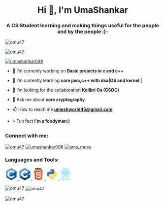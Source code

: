 <h1 align="center">Hi 👋, I'm UmaShankar</h1>
<h3 align="center">A CS Student learning and making things useful for the people and by the people :)-</h3>

<p align="left"> <img src="https://komarev.com/ghpvc/?username=omu47&label=Profile%20views&color=0e75b6&style=flat" alt="omu47" /> </p>

<p align="left"> <a href="https://github.com/ryo-ma/github-profile-trophy"><img src="https://github-profile-trophy.vercel.app/?username=omu47" alt="omu47" /></a> </p>

<p align="left"> <a href="https://twitter.com/umashankar098" target="blank"><img src="https://img.shields.io/twitter/follow/umashankar098?logo=twitter&style=for-the-badge" alt="umashankar098" /></a> </p>

- 🔭 I’m currently working on **Basic projects in c and c++**

- 🌱 I’m currently learning **core java,c++ with dsa|OS and kernel |**

- 🤝 I’m looking for the collaboration **Kolibri Os (GSOC)**

- 💬 Ask me about **core cryptography**

- 📫 How to reach me **umeshworld45@gmail.com**

- ⚡ Fun fact **i'm a foodyman:)**

<h3 align="left">Connect with me:</h3>
<p align="left">
<a href="https://dev.to/omu47" target="blank"><img align="center" src="https://raw.githubusercontent.com/rahuldkjain/github-profile-readme-generator/master/src/images/icons/Social/devto.svg" alt="omu47" height="30" width="40" /></a>
<a href="https://twitter.com/umashankar098" target="blank"><img align="center" src="https://raw.githubusercontent.com/rahuldkjain/github-profile-readme-generator/master/src/images/icons/Social/twitter.svg" alt="umashankar098" height="30" width="40" /></a>
<a href="https://instagram.com/ums_mess" target="blank"><img align="center" src="https://raw.githubusercontent.com/rahuldkjain/github-profile-readme-generator/master/src/images/icons/Social/instagram.svg" alt="ums_mess" height="30" width="40" /></a>
</p>

<h3 align="left">Languages and Tools:</h3>
<p align="left"> <a href="https://www.cprogramming.com/" target="_blank" rel="noreferrer"> <img src="https://raw.githubusercontent.com/devicons/devicon/master/icons/c/c-original.svg" alt="c" width="40" height="40"/> </a> <a href="https://www.w3schools.com/cpp/" target="_blank" rel="noreferrer"> <img src="https://raw.githubusercontent.com/devicons/devicon/master/icons/cplusplus/cplusplus-original.svg" alt="cplusplus" width="40" height="40"/> </a> <a href="https://www.w3.org/html/" target="_blank" rel="noreferrer"> <img src="https://raw.githubusercontent.com/devicons/devicon/master/icons/html5/html5-original-wordmark.svg" alt="html5" width="40" height="40"/> </a> <a href="https://www.python.org" target="_blank" rel="noreferrer"> <img src="https://raw.githubusercontent.com/devicons/devicon/master/icons/python/python-original.svg" alt="python" width="40" height="40"/> </a> <a href="https://reactjs.org/" target="_blank" rel="noreferrer"> <img src="https://raw.githubusercontent.com/devicons/devicon/master/icons/react/react-original-wordmark.svg" alt="react" width="40" height="40"/> </a> </p>

<p><img align="left" src="https://github-readme-stats.vercel.app/api/top-langs?username=omu47&show_icons=true&locale=en&layout=compact" alt="omu47" /></p>

<p>&nbsp;<img align="center" src="https://github-readme-stats.vercel.app/api?username=omu47&show_icons=true&locale=en" alt="omu47" /></p>

<p><img align="center" src="https://github-readme-streak-stats.herokuapp.com/?user=omu47&" alt="omu47" /></p>

